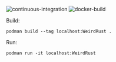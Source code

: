 ![continuous-integration](https://github.com/k-dev10/WeirdRust/actions/workflows/continuous-integration.yml/badge.svg)
![docker-build](https://github.com/k-dev10/WeirdRust/actions/workflows/docker-build.yml/badge.svg)


Build:

    podman build --tag localhost:WeirdRust .

Run:

    podman run -it localhost:WeirdRust
   
